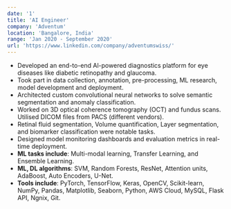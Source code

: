 ```yaml
---
date: '1'
title: 'AI Engineer'
company: 'Adventum'
location: 'Bangalore, India'
range: 'Jan 2020 - September 2020'
url: 'https://www.linkedin.com/company/adventumswiss/'
---
```


- Developed an end-to-end Al-powered diagnostics platform for eye diseases like diabetic retinopathy and glaucoma.
- Took part in data collection, annotation, pre-processing, ML research, model development and deployment.
- Architected custom convolutional neural networks to solve semantic segmentation and anomaly classification.
- Worked on 3D optical coherence tomography (OCT) and fundus scans. Utilised DICOM files from PACS (different vendors).
- Retinal fluid segmentation, Volume quantification, Layer segmentation, and biomarker classification were notable tasks.
- Designed model monitoring dashboards and evaluation metrics in real-time deployment.
- **ML tasks include**: Multi-modal learning, Transfer Learning, and Ensemble Learning.
- **ML, DL algorithms**: SVM, Random Forests, ResNet, Attention units, AdaBoost, Auto Encoders, U-Net.
- **Tools include**: PyTorch, TensorFlow, Keras, OpenCV, Scikit-learn, NumPy, Pandas, Matplotlib, Seaborn, Python, AWS Cloud, MySQL, Flask API, Ngnix, Git.